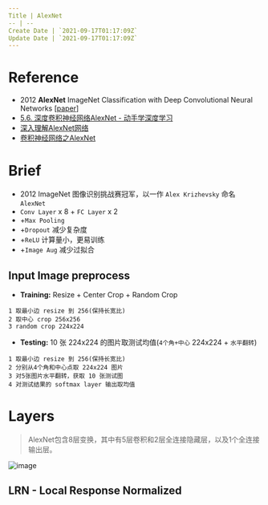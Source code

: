 ```yaml
---
Title | AlexNet
-- | --
Create Date | `2021-09-17T01:17:09Z`
Update Date | `2021-09-17T01:17:09Z`
---
```

# Reference
- 2012 **AlexNet** ImageNet Classification with Deep Convolutional Neural Networks [[paper](http://www.cs.toronto.edu/~fritz/absps/imagenet.pdf)]
- [5.6. 深度卷积神经网络AlexNet - 动手学深度学习](https://zh.d2l.ai/chapter_convolutional-neural-networks/alexnet.html)
- [深入理解AlexNet网络](https://blog.csdn.net/luoluonuoyasuolong/article/details/81750190)
- [卷积神经网络之AlexNet](https://www.cnblogs.com/wangguchangqing/p/10333370.html)

# Brief
- 2012 ImageNet 图像识别挑战赛冠军，以一作 `Alex Krizhevsky` 命名 `AlexNet`
- `Conv Layer` x 8 + `FC Layer` x 2
- +`Max Pooling`
- +`Dropout` 减少复杂度
- +`ReLU` 计算量小，更易训练
- +`Image Aug` 减少过拟合

##  Input Image preprocess
- **Training:** Resize + Center Crop + Random Crop

```  
1 取最小边 resize 到 256(保持长宽比)
2 取中心 crop 256x256
3 random crop 224x224
```

- **Testing:** 10 张 224x224 的图片取测试均值(`4个角+中心` 224x224 + `水平翻转`)

```
1 取最小边 resize 到 256(保持长宽比)
2 分别从4个角和中心点取 224x224 图片
3 对5张图片水平翻转，获取 10 张测试图
4 对测试结果的 softmax layer 输出取均值
```
# Layers
> AlexNet包含8层变换，其中有5层卷积和2层全连接隐藏层，以及1个全连接输出层。

![image](https://user-images.githubusercontent.com/2216970/59816202-cd70d700-934d-11e9-8973-c87c25bc8d69.png)


## LRN - Local Response Normalized
